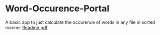 # Word-Occurence-Portal
A basic app to just calculate the occurence of words in  any file in sorted manner 
[Readme.pdf](https://github.com/rudra2027/Word-Occurence-Portal/files/6512016/Readme.pdf)


